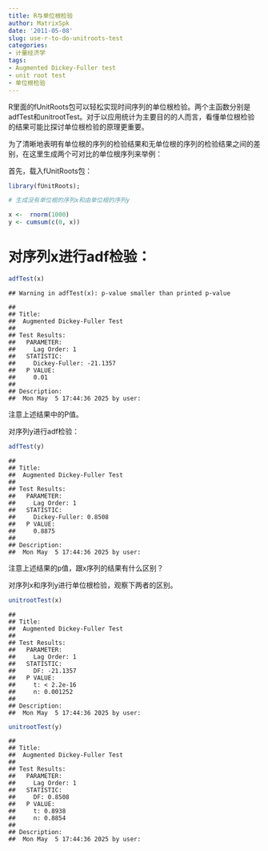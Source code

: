 ```yaml
---
title: R与单位根检验
author: MatrixSpk
date: '2011-05-08'
slug: use-r-to-do-unitroots-test
categories:
- 计量经济学
tags:
- Augmented Dickey-Fuller test
- unit root test
- 单位根检验
---
```

R里面的fUnitRoots包可以轻松实现时间序列的单位根检验。两个主函数分别是adfTest和unitrootTest。对于以应用统计为主要目的的人而言，看懂单位根检验的结果可能比探讨单位根检验的原理更重要。

为了清晰地表明有单位根的序列的检验结果和无单位根的序列的检验结果之间的差别，在这里生成两个可对比的单位根序列来举例：

首先，载入fUnitRoots包：


``` r
library(fUnitRoots);

# 生成没有单位根的序列x和由单位根的序列y

x <-  rnorm(1000) 
y <- cumsum(c(0, x)) 
```

# 对序列x进行adf检验：


``` r
adfTest(x)
```

```
## Warning in adfTest(x): p-value smaller than printed p-value
```

```
## 
## Title:
##  Augmented Dickey-Fuller Test
## 
## Test Results:
##   PARAMETER:
##     Lag Order: 1
##   STATISTIC:
##     Dickey-Fuller: -21.1357
##   P VALUE:
##     0.01 
## 
## Description:
##  Mon May  5 17:44:36 2025 by user:
```

注意上述结果中的P值。

对序列y进行adf检验：


``` r
adfTest(y) 
```

```
## 
## Title:
##  Augmented Dickey-Fuller Test
## 
## Test Results:
##   PARAMETER:
##     Lag Order: 1
##   STATISTIC:
##     Dickey-Fuller: 0.8508
##   P VALUE:
##     0.8875 
## 
## Description:
##  Mon May  5 17:44:36 2025 by user:
```

注意上述结果的p值，跟x序列的结果有什么区别？

对序列x和序列y进行单位根检验，观察下两者的区别。


``` r
unitrootTest(x)
```

```
## 
## Title:
##  Augmented Dickey-Fuller Test
## 
## Test Results:
##   PARAMETER:
##     Lag Order: 1
##   STATISTIC:
##     DF: -21.1357
##   P VALUE:
##     t: < 2.2e-16 
##     n: 0.001252 
## 
## Description:
##  Mon May  5 17:44:36 2025 by user:
```

``` r
unitrootTest(y)
```

```
## 
## Title:
##  Augmented Dickey-Fuller Test
## 
## Test Results:
##   PARAMETER:
##     Lag Order: 1
##   STATISTIC:
##     DF: 0.8508
##   P VALUE:
##     t: 0.8938 
##     n: 0.8854 
## 
## Description:
##  Mon May  5 17:44:36 2025 by user:
```
